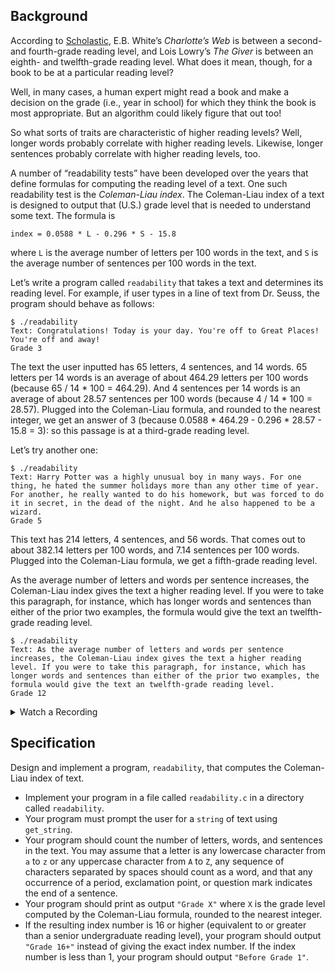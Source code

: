 
## Background

According to [Scholastic](https://www.scholastic.com/teachers/teaching-tools/collections/guided-reading-book-lists-for-every-level.html), E.B. White’s _Charlotte’s Web_ is between a second- and fourth-grade reading level, and Lois Lowry’s _The Giver_ is between an eighth- and twelfth-grade reading level. What does it mean, though, for a book to be at a particular reading level?

Well, in many cases, a human expert might read a book and make a decision on the grade (i.e., year in school) for which they think the book is most appropriate. But an algorithm could likely figure that out too!

So what sorts of traits are characteristic of higher reading levels? Well, longer words probably correlate with higher reading levels. Likewise, longer sentences probably correlate with higher reading levels, too.

A number of “readability tests” have been developed over the years that define formulas for computing the reading level of a text. One such readability test is the _Coleman-Liau index_. The Coleman-Liau index of a text is designed to output that (U.S.) grade level that is needed to understand some text. The formula is

    index = 0.0588 * L - 0.296 * S - 15.8

where `L` is the average number of letters per 100 words in the text, and `S` is the average number of sentences per 100 words in the text.

Let’s write a program called `readability` that takes a text and determines its reading level. For example, if user types in a line of text from Dr. Seuss, the program should behave as follows:

    $ ./readability
    Text: Congratulations! Today is your day. You're off to Great Places! You're off and away!
    Grade 3

The text the user inputted has 65 letters, 4 sentences, and 14 words. 65 letters per 14 words is an average of about 464.29 letters per 100 words (because 65 / 14 \* 100 = 464.29). And 4 sentences per 14 words is an average of about 28.57 sentences per 100 words (because 4 / 14 \* 100 = 28.57). Plugged into the Coleman-Liau formula, and rounded to the nearest integer, we get an answer of 3 (because 0.0588 \* 464.29 - 0.296 \* 28.57 - 15.8 = 3): so this passage is at a third-grade reading level.

Let’s try another one:

    $ ./readability
    Text: Harry Potter was a highly unusual boy in many ways. For one thing, he hated the summer holidays more than any other time of year. For another, he really wanted to do his homework, but was forced to do it in secret, in the dead of the night. And he also happened to be a wizard.
    Grade 5

This text has 214 letters, 4 sentences, and 56 words. That comes out to about 382.14 letters per 100 words, and 7.14 sentences per 100 words. Plugged into the Coleman-Liau formula, we get a fifth-grade reading level.

As the average number of letters and words per sentence increases, the Coleman-Liau index gives the text a higher reading level. If you were to take this paragraph, for instance, which has longer words and sentences than either of the prior two examples, the formula would give the text an twelfth-grade reading level.

    $ ./readability
    Text: As the average number of letters and words per sentence increases, the Coleman-Liau index gives the text a higher reading level. If you were to take this paragraph, for instance, which has longer words and sentences than either of the prior two examples, the formula would give the text an twelfth-grade reading level.
    Grade 12

<details><summary>Watch a Recording</summary><script async="" data-autoplay="1" data-cols="100" data-loop="1" data-rows="12" id="asciicast-2YTPtsNbRP2p4bD4drEjHaoRj" src="https://asciinema.org/a/2YTPtsNbRP2p4bD4drEjHaoRj.js"></script></details>

## Specification

Design and implement a program, `readability`, that computes the Coleman-Liau index of text.

- Implement your program in a file called `readability.c` in a directory called `readability`.
- Your program must prompt the user for a `string` of text using `get_string`.
- Your program should count the number of letters, words, and sentences in the text. You may assume that a letter is any lowercase character from `a` to `z` or any uppercase character from `A` to `Z`, any sequence of characters separated by spaces should count as a word, and that any occurrence of a period, exclamation point, or question mark indicates the end of a sentence.
- Your program should print as output `"Grade X"` where `X` is the grade level computed by the Coleman-Liau formula, rounded to the nearest integer.
- If the resulting index number is 16 or higher (equivalent to or greater than a senior undergraduate reading level), your program should output `"Grade 16+"` instead of giving the exact index number. If the index number is less than 1, your program should output `"Before Grade 1"`.
